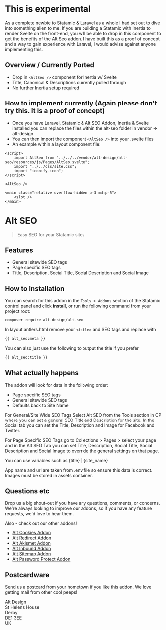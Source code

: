 # This is experimental

As a complete newbie to Statamic & Laravel as a whole I had set out to dive into something alien to me. If you are building a Statamic with Inertia to render Svelte on the front-end, you will be able to drop in this component to get the benefits of the Alt Seo addon. I have built this as a proof of concept and a way to gain experience with Laravel, I would advise against anyone implementing this.

## Overview / Currently Ported

- Drop in `<AltSeo />` component for Inertia w/ Svelte
- Title, Canonical & Descriptions currently pulled through
- No further Inertia setup required

## How to implement currently (Again please don't try this. It is a proof of concept)

- Once you have Laravel, Statamic & Alt SEO Addon, Inertia & Svelte installed you can replace the files within the alt-seo folder in vendor -> alt-design
- You can then import the component `<AltSeo />` into your .svelte files
- An example within a layout component file:

```
<script>
    import AltSeo from "../../../vendor/alt-design/alt-seo/resources/js/Pages/AltSeo.svelte";
    import "../../css/site.css";
    import "iconify-icon";
</script>

<AltSeo />

<main class="relative overflow-hidden p-3 md:p-5">
    <slot />
</main>

```

# Alt SEO

> Easy SEO for your Statamic sites

## Features

- General sitewide SEO tags
- Page specific SEO tags
- Title, Description, Social Title, Social Description and Social Image


## How to Installation

You can search for this addon in the `Tools > Addons` section of the Statamic control panel and click **install**, or run the following command from your project root:

``` bash
composer require alt-design/alt-seo
```

In layout.antlers.html remove your `<title>` and SEO tags and replace with

``` bash
{{ alt_seo:meta }}
```

You can also just use the following to output the title if you prefer

``` bash
{{ alt_seo:title }}
```

## What actually happens

The addon will look for data in the following order:

- Page specific SEO tags
- General sitewide SEO tags
- Defaults back to Site Name

For General/Site Wide SEO Tags Select Alt SEO from the Tools section in CP where you can set a general SEO Title and Description for the site. In the Social tab you can set the Title, Description and Image for Facebook and Twitter.

For Page Specific SEO Tags go to Collections > Pages > select your page and in the Alt SEO Tab you can set Title, Description, Social Title, Social Description and Social Image to override the general settings on that page.

You can use variables such as {title} | {site_name}

App name and url are taken from .env file so ensure this data is correct. Images must be stored in assets container.

## Questions etc

Drop us a big shout-out if you have any questions, comments, or concerns. We're always looking to improve our addons, so if you have any feature requests, we'd love to hear them.

Also - check out our other addons!
- [Alt Cookies Addon](https://github.com/alt-design/Alt-Cookies-Addon)
- [Alt Redirect Addon](https://github.com/alt-design/Alt-Redirect-Addon)
- [Alt Akismet Addon](https://github.com/alt-design/Alt-Akismet-Addon)
- [Alt Inbound Addon](https://github.com/alt-design/Alt-Inbound-Addon)
- [Alt Sitemap Addon](https://github.com/alt-design/Alt-Sitemap-Addon)
- [Alt Password Protect Addon](https://github.com/alt-design/Alt-Password-Protect-Addon)

## Postcardware

Send us a postcard from your hometown if you like this addon. We love getting mail from other cool peeps!

Alt Design  
St Helens House  
Derby  
DE1 3EE  
UK   
